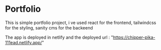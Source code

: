 # Portfolio

This is simple portfolio project, i ve used react for the frontend, tailwindcss for the styling, sanity cms for the backeend

The app is deployed in netlify and the deployed url : "https://chipper-pika-111ead.netlify.app/"
